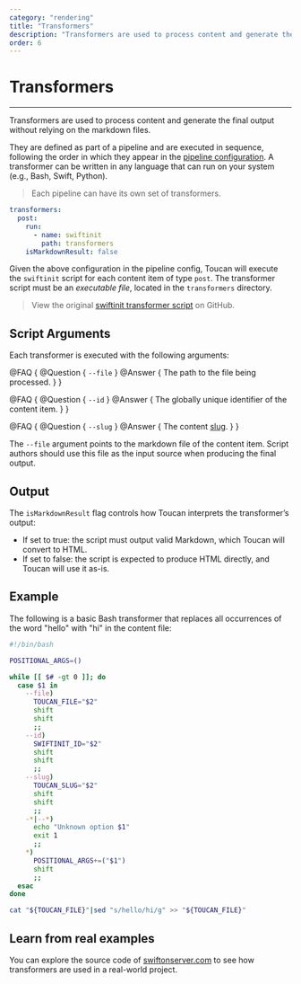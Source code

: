 ```yaml
---
category: "rendering"
title: "Transformers"
description: "Transformers are used to process content and generate the final output."
order: 6
---
```


# Transformers
---

Transformers are used to process content and generate the final output without relying on the markdown files.

They are defined as part of a pipeline and are executed in sequence, following the order in which they appear in the [pipeline configuration](/docs/rendering/pipelines/). A transformer can be written in any language that can run on your system (e.g., Bash, Swift, Python).

> Each pipeline can have its own set of transformers.

```yaml
transformers:
  post:
    run:
      - name: swiftinit
        path: transformers
    isMarkdownResult: false
```

Given the above configuration in the pipeline config, Toucan will execute the `swiftinit` script for each content item of type `post`. The transformer script must be an *executable file*, located in the `transformers` directory.

> View the original [swiftinit transformer script](https://github.com/swift-on-server/site/blob/main/transformers/swiftinit) on GitHub.

## Script Arguments

Each transformer is executed with the following arguments:

@FAQ {
    @Question {
        `--file`
    }
    @Answer {
        The path to the file being processed.
    }
}

@FAQ {
    @Question {
        `--id`
    }
    @Answer {
        The globally unique identifier of the content item.
    }
}

@FAQ {
    @Question {
        `--slug`
    }
    @Answer {
        The content [slug](/docs/content-management/content-bundles#slug-management).
    }
}

The `--file` argument points to the markdown file of the content item. Script authors should use this file as the input source when producing the final output.

## Output

The `isMarkdownResult` flag controls how Toucan interprets the transformer’s output:
- If set to true: the script must output valid Markdown, which Toucan will convert to HTML.
- If set to false: the script is expected to produce HTML directly, and Toucan will use it as-is.

## Example

The following is a basic Bash transformer that replaces all occurrences of the word "hello" with "hi" in the content file:

```bash
#!/bin/bash

POSITIONAL_ARGS=()

while [[ $# -gt 0 ]]; do
  case $1 in
    --file)
      TOUCAN_FILE="$2"
      shift
      shift
      ;;
    --id)
      SWIFTINIT_ID="$2"
      shift
      shift
      ;;
    --slug)
      TOUCAN_SLUG="$2"
      shift
      shift
      ;;
    -*|--*)
      echo "Unknown option $1"
      exit 1
      ;;
    *)
      POSITIONAL_ARGS+=("$1")
      shift
      ;;
  esac
done

cat "${TOUCAN_FILE}"|sed "s/hello/hi/g" >> "${TOUCAN_FILE}"
```

## Learn from real examples

You can explore the source code of [swiftonserver.com](https://github.com/swift-on-server/site) to see how transformers are used in a real-world project.